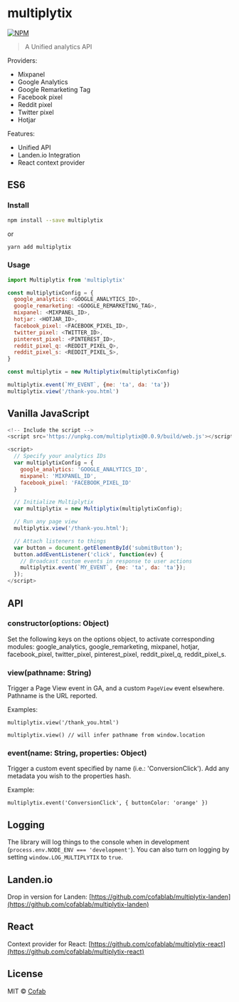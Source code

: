 # multiplytix

[![NPM](https://img.shields.io/npm/v/multiplytix.svg)](https://www.npmjs.com/package/multiplytix)

> A Unified analytics API

Providers:

- Mixpanel
- Google Analytics
- Google Remarketing Tag
- Facebook pixel
- Reddit pixel
- Twitter pixel
- Hotjar

Features:

- Unified API
- Landen.io Integration
- React context provider


## ES6

### Install

```bash
npm install --save multiplytix
```

or

```bash
yarn add multiplytix
```

### Usage

```js
import Multiplytix from 'multiplytix'

const multiplytixConfig = {
  google_analytics: <GOOGLE_ANALYTICS_ID>,
  google_remarketing: <GOOGLE_REMARKETING_TAG>,
  mixpanel: <MIXPANEL_ID>,
  hotjar: <HOTJAR_ID>,
  facebook_pixel: <FACEBOOK_PIXEL_ID>,
  twitter_pixel: <TWITTER_ID>,
  pinterest_pixel: <PINTEREST_ID>,
  reddit_pixel_q: <REDDIT_PIXEL_Q>,
  reddit_pixel_s: <REDDIT_PIXEL_S>,
}

const multiplytix = new Multiplytix(multiplytixConfig)

multiplytix.event(`MY_EVENT`, {me: 'ta', da: 'ta'})
multiplytix.view('/thank-you.html')
```

## Vanilla JavaScript

```js
<!-- Include the script -->
<script src='https://unpkg.com/multiplytix@0.0.9/build/web.js'></script>

<script>
  // Specify your analytics IDs
  var multiplytixConfig = {
    google_analytics: 'GOOGLE_ANALYTICS_ID',
    mixpanel: 'MIXPANEL_ID',
    facebook_pixel: 'FACEBOOK_PIXEL_ID'
  }

  // Initialize Multiplytix
  var multiplytix = new Multiplytix(multiplytixConfig);

  // Run any page view
  multiplytix.view('/thank-you.html');

  // Attach listeners to things
  var button = document.getElementById('submitButton');
  button.addEventListener('click', function(ev) {
    // Broadcast custom events in response to user actions
    multiplytix.event(`MY_EVENT`, {me: 'ta', da: 'ta'});
  });
</script>
```

## API

### constructor(options: Object)

Set the following keys on the options object, to activate corresponding modules: google_analytics, google_remarketing, mixpanel, hotjar, facebook_pixel, twitter_pixel, pinterest_pixel, reddit_pixel_q, reddit_pixel_s.

### view(pathname: String)

Trigger a Page View event in GA, and a custom `PageView` event elsewhere. Pathname is the URL reported.

Examples:

`multiplytix.view('/thank_you.html')`

`multiplytix.view() // will infer pathname from window.location`

### event(name: String, properties: Object)

Trigger a custom event specified by name (i.e.: 'ConversionClick'). Add any metadata you wish to the properties hash.

Example:

`multiplytix.event('ConversionClick', { buttonColor: 'orange' })`

## Logging

The library will log things to the console when in development (`process.env.NODE_ENV === 'development'`). You can also turn on logging by setting `window.LOG_MULTIPLYTIX` to `true`.

## Landen.io

Drop in version for Landen: [https://github.com/cofablab/multiplytix-landen](https://github.com/cofablab/multiplytix-landen)

## React

Context provider for React: [https://github.com/cofablab/multiplytix-react](https://github.com/cofablab/multiplytix-react)

## License

MIT © [Cofab](https://github.com/cofablab)
